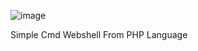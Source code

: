 ![image](https://github.com/user-attachments/assets/79c1536f-3ddc-4526-a5e4-7ebca2cc6b0c)

Simple Cmd Webshell From PHP Language
